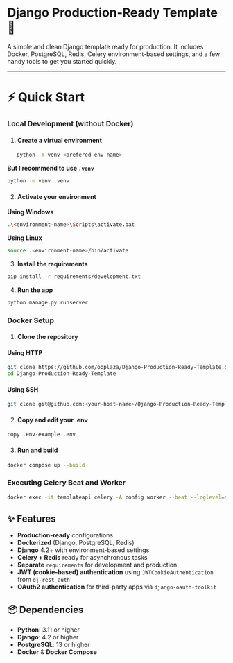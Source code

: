 # Django Production‑Ready Template 🚀

A simple and clean Django template ready for production. It includes Docker, PostgreSQL, Redis, Celery environment-based settings, and a few handy tools to get you started quickly.

---

# ⚡ Quick Start
### **Local Development (without Docker)**
1. #### **Create a virtual environment**
```bash
   python -m venv <prefered-env-name>
```
**But I recommend to use `.venv`**
```bash
python -m venv .venv
```
2. #### **Activate your environment**
**Using Windows**
```bash
.\<environment-name>\Scripts\activate.bat
```
**Using Linux**
```bash
source .<environment-name>/bin/activate
```
3. **Install the requirements**
```bash
pip install -r requirements/development.txt
```
4. **Run the app**
```bash
python manage.py runserver
```

### **Docker Setup**
1. #### **Clone the repository**
#### **Using HTTP**
   ```bash
   git clone https://github.com/ooplaza/Django-Production-Ready-Template.git
   cd Django-Production-Ready-Template
   ```
#### **Using SSH**
```bash
git clone git@github.com:<your-host-name>/Django-Production-Ready-Template.git
```

2. #### **Copy and edit your .env**
```bash
copy .env-example .env
```

3. #### **Run and build**
```bash
docker compose up --build
```

### **Executing Celery Beat and Worker**
```bash
docker exec -it templateapi celery -A config worker --beat --loglevel=info
```

## ✨ Features
- **Production-ready** configurations
- **Dockerized** (Django, PostgreSQL, Redis)
- **Django** 4.2+ with environment-based settings
- **Celery + Redis** ready for asynchronous tasks
- **Separate** `requirements` for development and production
- **JWT (cookie-based) authentication** using `JWTCookieAuthentication` from `dj-rest_auth`
- **OAuth2 authentication** for third-party apps via `django-oauth-toolkit`

## 📦 Dependencies
- **Python**: 3.11 or higher
- **Django**: 4.2 or higher
- **PostgreSQL**: 13 or higher
- **Docker** & **Docker Compose**
